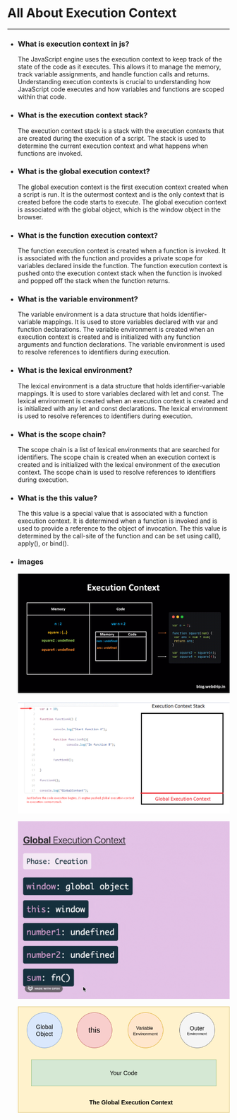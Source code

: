 # All About Execution Context

---

- ### What is execution context in js?
    The JavaScript engine uses the execution context to keep track of the state of the code as it executes. This allows it to manage the memory, track variable assignments, and handle function calls and returns. Understanding execution contexts is crucial to understanding how JavaScript code executes and how variables and functions are scoped within that code.

- ### What is the execution context stack?
    The execution context stack is a stack with the execution contexts that are created during the execution of a script. The stack is used to determine the current execution context and what happens when functions are invoked.

- ### What is the global execution context?
    The global execution context is the first execution context created when a script is run. It is the outermost context and is the only context that is created before the code starts to execute. The global execution context is associated with the global object, which is the window object in the browser.                                          

- ### What is the function execution context?
    The function execution context is created when a function is invoked. It is associated with the function and provides a private scope for variables declared inside the function. The function execution context is pushed onto the execution context stack when the function is invoked and popped off the stack when the function returns.

- ### What is the variable environment?
    The variable environment is a data structure that holds identifier-variable mappings. It is used to store variables declared with var and function declarations. The variable environment is created when an execution context is created and is initialized with any function arguments and function declarations. The variable environment is used to resolve references to identifiers during execution.

- ### What is the lexical environment?  
    The lexical environment is a data structure that holds identifier-variable mappings. It is used to store variables declared with let and const. The lexical environment is created when an execution context is created and is initialized with any let and const declarations. The lexical environment is used to resolve references to identifiers during execution.

- ### What is the scope chain?
    The scope chain is a list of lexical environments that are searched for identifiers. The scope chain is created when an execution context is created and is initialized with the lexical environment of the execution context. The scope chain is used to resolve references to identifiers during execution.

- ### What is the this value?
    The this value is a special value that is associated with a function execution context. It is determined when a function is invoked and is used to provide a reference to the object of invocation. The this value is determined by the call-site of the function and can be set using call(), apply(), or bind().

- ### images

    ![execution context](./assets/execution_context/00_exection_context.gif)


    ![execution context](./assets/execution_context/01_exection_context.gif)


    ![execution context](./assets/execution_context/02_global-execution-3.gif)


    ![execution context](./assets/execution_context/03_global_execution_context.png)

    